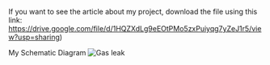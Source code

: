 If you want to see the article about my project, download the file using this link: https://drive.google.com/file/d/1HQZXdLg9eEOtPMo5zxPuiyqg7yZeJ1r5/view?usp=sharing)

My Schematic Diagram
![Gas leak](https://github.com/user-attachments/assets/dfde9a50-bfef-4e44-866a-ec92aa93b320)


